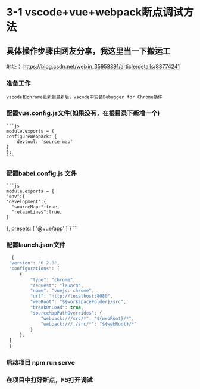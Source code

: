 # 3-1 vscode+vue+webpack断点调试方法
## 具体操作步骤由网友分享，我这里当一下搬运工
地址： https://blog.csdn.net/weixin_35958891/article/details/88774241

### 准备工作
    vscode和chrome更新到最新版，vscode中安装Debugger for Chrome插件
### 配置vue.config.js文件(如果没有，在根目录下新增一个)
    ```js
    module.exports = {
	configureWebpack: {
		devtool: 'source-map'
	}
    };
    ```
### 配置babel.config.js 文件
    ```js
    module.exports = {
    "env":{
    "development":{
      "sourceMaps":true,
      "retainLines":true, 
    }
  },
  presets: [
    '@vue/app'
  ]
    }
    ```
### 配置launch.json文件
   ```js
     {
    "version": "0.2.0",
    "configurations": [
        {
            "type": "chrome",
            "request": "launch",
            "name": "vuejs: chrome",
            "url": "http://localhost:8080",
            "webRoot": "${workspaceFolder}/src",
            "breakOnLoad": true,
            "sourceMapPathOverrides": {
                "webpack:///src/*": "${webRoot}/*",
                "webpack:///./src/*": "${webRoot}/*"
            }
        },
    ]
    }
   ```
### 启动项目 npm run serve

### 在项目中打好断点，F5打开调试